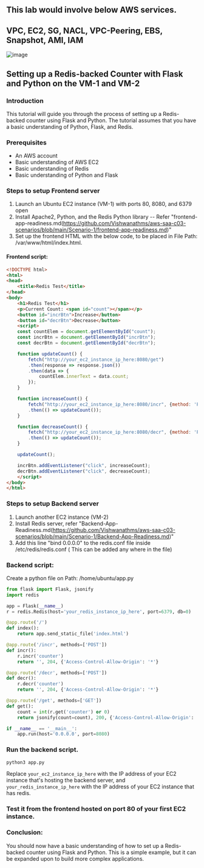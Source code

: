 ## This lab would involve below AWS services.
## VPC, EC2, SG, NACL, VPC-Peering, EBS, Snapshot, AMI, IAM

![image](https://user-images.githubusercontent.com/19227977/233891049-6cebac4a-6831-4b23-9e81-554b6c50bb53.png)



## Setting up a Redis-backed Counter with Flask and Python on the VM-1 and VM-2

### Introduction

This tutorial will guide you through the process of setting up a Redis-backed counter using Flask and Python. The tutorial assumes that you have a basic understanding of Python, Flask, and Redis.

### Prerequisites

- An AWS account
- Basic understanding of AWS EC2
- Basic understanding of Redis
- Basic understanding of Python and Flask

### Steps to setup Frontend server

1. Launch an Ubuntu EC2 instance (VM-1)  with ports 80, 8080, and 6379 open
2. Install Apache2, Python, and the Redis Python library -- Refer "frontend-app-readiness.md(https://github.com/Vishwanathms/aws-saa-c03-scenarios/blob/main/Scenario-1/frontend-app-readiness.md)"
3. Set up the frontend HTML with the below code, to be placed in File Path: /var/www/html/index.html.


#### Frontend script:

```html
<!DOCTYPE html>
<html>
<head>
    <title>Redis Test</title>
</head>
<body>
    <h1>Redis Test</h1>
    <p>Current Count: <span id="count"></span></p>
    <button id="incrBtn">Increase</button>
    <button id="decrBtn">Decrease</button>
    <script>
    const countElem = document.getElementById("count");
    const incrBtn = document.getElementById("incrBtn");
    const decrBtn = document.getElementById("decrBtn");

    function updateCount() {
        fetch("http://your_ec2_instance_ip_here:8080/get")
        .then(response => response.json())
        .then(data => {
            countElem.innerText = data.count;
        });
    }

    function increaseCount() {
        fetch("http://your_ec2_instance_ip_here:8080/incr", {method: 'POST'})
        .then(() => updateCount());
    }

    function decreaseCount() {
        fetch("http://your_ec2_instance_ip_here:8080/decr", {method: 'POST'})
        .then(() => updateCount());
    }

    updateCount();

    incrBtn.addEventListener("click", increaseCount);
    decrBtn.addEventListener("click", decreaseCount);
    </script>
</body>
</html>
```

### Steps to setup Backend server

1. Launch another EC2 instance (VM-2)
2. Install Redis server, refer "Backend-App-Readiness.md(https://github.com/Vishwanathms/aws-saa-c03-scenarios/blob/main/Scenario-1/Backend-App-Readiness.md)"
3. Add this line "bind 0.0.0.0" to the redis.conf file inside /etc/redis/redis.conf ( This can be added any where in the file) 

### Backend script:
Create a python file on Path: /home/ubuntu/app.py

```python
from flask import Flask, jsonify
import redis

app = Flask(__name__)
r = redis.Redis(host='your_redis_instance_ip_here', port=6379, db=0)

@app.route('/')
def index():
    return app.send_static_file('index.html')

@app.route('/incr', methods=['POST'])
def incr():
    r.incr('counter')
    return '', 204, {'Access-Control-Allow-Origin': '*'}

@app.route('/decr', methods=['POST'])
def decr():
    r.decr('counter')
    return '', 204, {'Access-Control-Allow-Origin': '*'}

@app.route('/get', methods=['GET'])
def get():
    count = int(r.get('counter') or 0)
    return jsonify(count=count), 200, {'Access-Control-Allow-Origin': '*'}

if __name__ == '__main__':
    app.run(host='0.0.0.0', port=8080)
```

### Run the backend script.
```
python3 app.py
```

Replace `your_ec2_instance_ip_here` with the IP address of your EC2 instance that's hosting the backend server, and `your_redis_instance_ip_here` with the IP address of your EC2 instance that has redis.

### Test it from the frontend hosted on port 80 of your first EC2 instance.


### Conclusion:
You should now have a basic understanding of how to set up a Redis-backed counter using Flask and Python. This is a simple example, but it can be expanded upon to build more complex applications.
